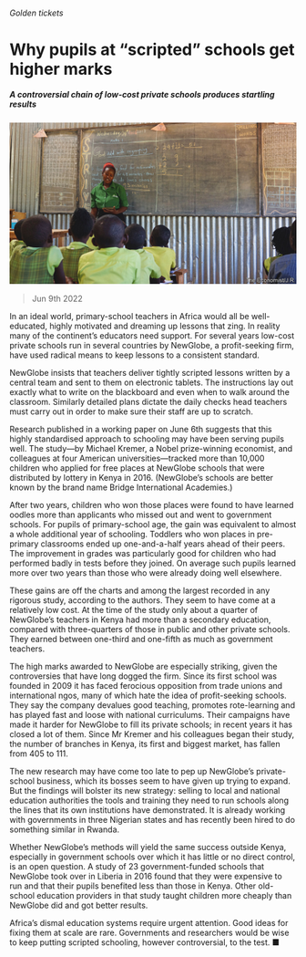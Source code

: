 ###### Golden tickets

# Why pupils at “scripted” schools get higher marks 

##### A controversial chain of low-cost private schools produces startling results 

![image](images/20220611_MAP003.jpg) 

> Jun 9th 2022 

In an ideal world, primary-school teachers in Africa would all be well-educated, highly motivated and dreaming up lessons that zing. In reality many of the continent’s educators need support. For several years low-cost private schools run in several countries by NewGlobe, a profit-seeking firm, have used radical means to keep lessons to a consistent standard.

NewGlobe insists that teachers deliver tightly scripted lessons written by a central team and sent to them on electronic tablets. The instructions lay out exactly what to write on the blackboard and even when to walk around the classroom. Similarly detailed plans dictate the daily checks head teachers must carry out in order to make sure their staff are up to scratch.

Research published in a working paper on June 6th suggests that this highly standardised approach to schooling may have been serving pupils well. The study—by Michael Kremer, a Nobel prize-winning economist, and colleagues at four American universities—tracked more than 10,000 children who applied for free places at NewGlobe schools that were distributed by lottery in Kenya in 2016. (NewGlobe’s schools are better known by the brand name Bridge International Academies.) 

After two years, children who won those places were found to have learned oodles more than applicants who missed out and went to government schools. For pupils of primary-school age, the gain was equivalent to almost a whole additional year of schooling. Toddlers who won places in pre-primary classrooms ended up one-and-a-half years ahead of their peers. The improvement in grades was particularly good for children who had performed badly in tests before they joined. On average such pupils learned more over two years than those who were already doing well elsewhere.

These gains are off the charts and among the largest recorded in any rigorous study, according to the authors. They seem to have come at a relatively low cost. At the time of the study only about a quarter of NewGlobe’s teachers in Kenya had more than a secondary education, compared with three-quarters of those in public and other private schools. They earned between one-third and one-fifth as much as government teachers. 

The high marks awarded to NewGlobe are especially striking, given the controversies that have long dogged the firm. Since its first school was founded in 2009 it has faced ferocious opposition from trade unions and international ngos, many of which hate the idea of profit-seeking schools. They say the company devalues good teaching, promotes rote-learning and has played fast and loose with national curriculums. Their campaigns have made it harder for NewGlobe to fill its private schools; in recent years it has closed a lot of them. Since Mr Kremer and his colleagues began their study, the number of branches in Kenya, its first and biggest market, has fallen from 405 to 111.

The new research may have come too late to pep up NewGlobe’s private-school business, which its bosses seem to have given up trying to expand. But the findings will bolster its new strategy: selling to local and national education authorities the tools and training they need to run schools along the lines that its own institutions have demonstrated. It is already working with governments in three Nigerian states and has recently been hired to do something similar in Rwanda. 

Whether NewGlobe’s methods will yield the same success outside Kenya, especially in government schools over which it has little or no direct control, is an open question. A study of 23 government-funded schools that NewGlobe took over in Liberia in 2016 found that they were expensive to run and that their pupils benefited less than those in Kenya. Other old-school education providers in that study taught children more cheaply than NewGlobe did and got better results. 

Africa’s dismal education systems require urgent attention. Good ideas for fixing them at scale are rare. Governments and researchers would be wise to keep putting scripted schooling, however controversial, to the test. ■

